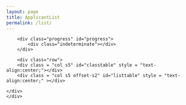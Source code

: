 ```yaml
---
layout: page
title: ApplicantList
permalink: /list/
---
```

<!-- <link rel="stylesheet" type="text/css" media="screen,projection" href="{{ "/assets/footer.css" | relative_url }}"> -->
<!--
<h1 class="page-title">{{ page.title | escape }}</h1> -->
<!-- <script src="https://ajax.googleapis.com/ajax/libs/jquery/3.2.1/jquery.min.js"></script> -->
<script src="{{ "js/sheet.js" | relative_url }}"></script>
<script async defer src="https://apis.google.com/js/api.js"
  onload="this.onload=function(){};handleClientLoad()"
  onreadystatechange="if (this.readyState === 'complete') this.onload()">
</script>
<body>
    <div class="section">

        <div class="progress" id="progress">
            <div class="indeterminate"></div>
        </div>

        <div class="row">
        <div class = "col s5" id="classtable" style = "text-align:center;"></div>
        <div class = "col s5 offset-s2" id="listtable" style = "text-align:center;" ></div>

    </div>
    </div>
</body>
